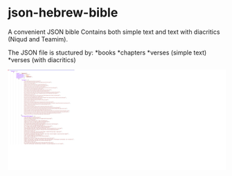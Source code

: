 # json-hebrew-bible
A convenient JSON bible
Contains both simple text and text with diacritics (Niqud and Teamim).

The JSON file is stuctured by:
*books
*chapters
*verses (simple text)
*verses (with diacritics)

![preview](./json-bible-preview.png)
